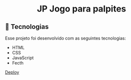 <h1 align="center">JP Jogo para palpites</h1>

## 🚀 Tecnologias

Esse projeto foi desenvolvido com as seguintes tecnologias:

- HTML
- CSS
- JavaScript
- Fecth

[Deploy](https://lilia10010.github.io/appPalpite/)
